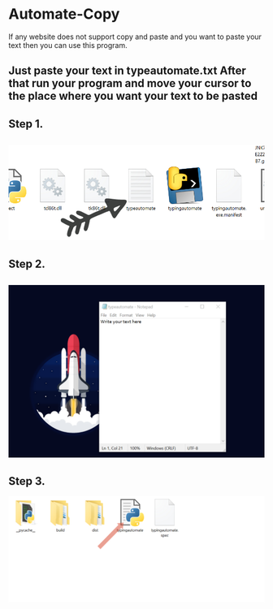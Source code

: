 # Automate-Copy
If any website does not support copy and paste and you want to paste your text then you can use this program.

Just paste your text in typeautomate.txt
After that run your program and move your cursor to the place where you want your text to be pasted
---
## Step 1.
![Image1](/Images/1.jpg)
---
## Step 2.
![Image1](/Images/2.png)
---
## Step 3.
![Image1](/Images/3.jpg)

